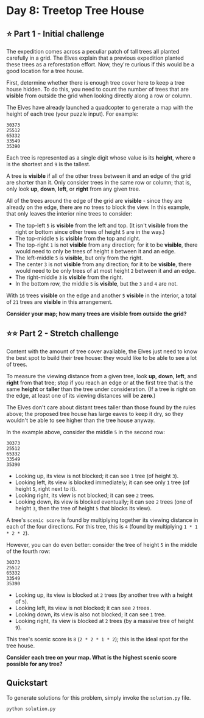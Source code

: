 # Day 8: Treetop Tree House

## ⭐ Part 1 - Initial challenge

The expedition comes across a peculiar patch of tall trees all planted carefully in a grid. The Elves explain that a previous expedition planted these trees as a reforestation effort. Now, they're curious if this would be a good location for a tree house.

First, determine whether there is enough tree cover here to keep a tree house hidden. To do this, you need to count the number of trees that are **visible** from outside the grid when looking directly along a row or column.

The Elves have already launched a quadcopter to generate a map with the height of each tree (your puzzle input). For example:

```
30373
25512
65332
33549
35390
```

Each tree is represented as a single digit whose value is its **height**, where `0` is the shortest and `9` is the tallest.

A tree is **visible** if all of the other trees between it and an edge of the grid are shorter than it. Only consider trees in the same row or column; that is, only look **up**, **down**, **left**, or **right** from any given tree.

All of the trees around the edge of the grid are **visible** - since they are already on the edge, there are no trees to block the view. In this example, that only leaves the interior nine trees to consider:

- The top-left `5` is **visible** from the left and top. (It isn't **visible** from the right or bottom since other trees of height `5` are in the way.)
- The top-middle `5` is **visible** from the top and right.
- The top-right `1` is not **visible** from any direction; for it to be **visible**, there would need to only be trees of height `0` between it and an edge.
- The left-middle `5` is **visible**, but only from the right.
- The center `3` is not **visible** from any direction; for it to be **visible**, there would need to be only trees of at most height `2` between it and an edge.
- The right-middle `3` is **visible** from the right.
- In the bottom row, the middle `5` is **visible**, but the `3` and `4` are not.

With `16` trees **visible** on the edge and another `5` **visible** in the interior, a total of `21` trees are **visible** in this arrangement.

**Consider your map; how many trees are visible from outside the grid?**


## ⭐⭐ Part 2 - Stretch challenge

Content with the amount of tree cover available, the Elves just need to know the best spot to build their tree house: they would like to be able to see a lot of trees.

To measure the viewing distance from a given tree, look **up**, **down**, **left**, and **right** from that tree; stop if you reach an edge or at the first tree that is the same **height** or **taller** than the tree under consideration. (If a tree is right on the edge, at least one of its viewing distances will be **zero**.)

The Elves don't care about distant trees taller than those found by the rules above; the proposed tree house has large eaves to keep it dry, so they wouldn't be able to see higher than the tree house anyway.

In the example above, consider the middle `5` in the second row:

```
30373
25512
65332
33549
35390
```

- Looking up, its view is not blocked; it can see `1` tree (of height `3`).
- Looking left, its view is blocked immediately; it can see only `1` tree (of height `5`, right next to it).
- Looking right, its view is not blocked; it can see `2` trees.
- Looking down, its view is blocked eventually; it can see `2` trees (one of height `3`, then the tree of height `5` that blocks its view).

A tree's `scenic score` is found by multiplying together its viewing distance in each of the four directions. For this tree, this is `4` (found by multiplying `1 * 1 * 2 * 2`).

However, you can do even better: consider the tree of height `5` in the middle of the fourth row:

```
30373
25512
65332
33549
35390
```

- Looking up, its view is blocked at `2` trees (by another tree with a height of `5`).
- Looking left, its view is not blocked; it can see `2` trees.
- Looking down, its view is also not blocked; it can see `1` tree.
- Looking right, its view is blocked at `2` trees (by a massive tree of height `9`).

This tree's scenic score is `8` (`2 * 2 * 1 * 2`); this is the ideal spot for the tree house.

**Consider each tree on your map. What is the highest scenic score possible for any tree?**


## Quickstart

To generate solutions for this problem, simply invoke the `solution.py` file.

```bash
python solution.py
```
